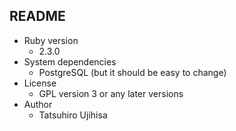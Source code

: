 ## README

* Ruby version
    * 2.3.0
* System dependencies
    * PostgreSQL (but it should be easy to change)
* License
    * GPL version 3 or any later versions
* Author
    * Tatsuhiro Ujihisa
